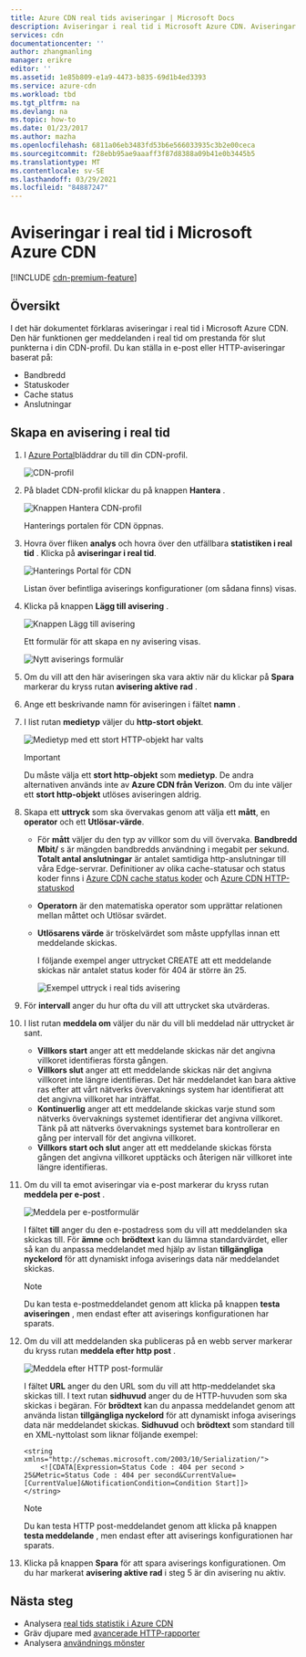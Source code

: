 ```yaml
---
title: Azure CDN real tids aviseringar | Microsoft Docs
description: Aviseringar i real tid i Microsoft Azure CDN. Aviseringar i real tid ger aviseringar om prestanda för slut punkterna i din CDN-profil.
services: cdn
documentationcenter: ''
author: zhangmanling
manager: erikre
editor: ''
ms.assetid: 1e85b809-e1a9-4473-b835-69d1b4ed3393
ms.service: azure-cdn
ms.workload: tbd
ms.tgt_pltfrm: na
ms.devlang: na
ms.topic: how-to
ms.date: 01/23/2017
ms.author: mazha
ms.openlocfilehash: 6811a06eb3483fd53b6e566033935c3b2e00ceca
ms.sourcegitcommit: f28ebb95ae9aaaff3f87d8388a09b41e0b3445b5
ms.translationtype: MT
ms.contentlocale: sv-SE
ms.lasthandoff: 03/29/2021
ms.locfileid: "84887247"
---
```

# <a name="real-time-alerts-in-microsoft-azure-cdn"></a>Aviseringar i real tid i Microsoft Azure CDN
[!INCLUDE [cdn-premium-feature](../../includes/cdn-premium-feature.md)]

## <a name="overview"></a>Översikt
I det här dokumentet förklaras aviseringar i real tid i Microsoft Azure CDN. Den här funktionen ger meddelanden i real tid om prestanda för slut punkterna i din CDN-profil.  Du kan ställa in e-post eller HTTP-aviseringar baserat på:

* Bandbredd
* Statuskoder
* Cache status
* Anslutningar

## <a name="creating-a-real-time-alert"></a>Skapa en avisering i real tid
1. I [Azure Portal](https://portal.azure.com)bläddrar du till din CDN-profil.
   
    ![CDN-profil](./media/cdn-real-time-alerts/cdn-profile-blade.png)
1. På bladet CDN-profil klickar du på knappen **Hantera** .
   
    ![Knappen Hantera CDN-profil](./media/cdn-real-time-alerts/cdn-manage-btn.png)
   
    Hanterings portalen för CDN öppnas.
3. Hovra över fliken **analys** och hovra över den utfällbara **statistiken i real tid** .  Klicka på **aviseringar i real tid**.
   
    ![Hanterings Portal för CDN](./media/cdn-real-time-alerts/cdn-premium-portal.png)
   
    Listan över befintliga aviserings konfigurationer (om sådana finns) visas.
4. Klicka på knappen **Lägg till avisering** .
   
    ![Knappen Lägg till avisering](./media/cdn-real-time-alerts/cdn-add-alert.png)
   
    Ett formulär för att skapa en ny avisering visas.
   
    ![Nytt aviserings formulär](./media/cdn-real-time-alerts/cdn-new-alert.png)
5. Om du vill att den här aviseringen ska vara aktiv när du klickar på **Spara** markerar du kryss rutan **avisering aktive rad** .
6. Ange ett beskrivande namn för aviseringen i fältet **namn** .
7. I list rutan **medietyp** väljer du **http-stort objekt**.
   
    ![Medietyp med ett stort HTTP-objekt har valts](./media/cdn-real-time-alerts/cdn-http-large.png)
   
   > [!IMPORTANT]
   > Du måste välja ett **stort http-objekt** som **medietyp**.  De andra alternativen används inte av **Azure CDN från Verizon**.  Om du inte väljer ett **stort http-objekt** utlöses aviseringen aldrig.
   > 
   > 
8. Skapa ett **uttryck** som ska övervakas genom att välja ett **mått**, en **operator** och ett **Utlösar-värde**.
   
   * För **mått** väljer du den typ av villkor som du vill övervaka.  **Bandbredd Mbit/** s är mängden bandbredds användning i megabit per sekund.  **Totalt antal anslutningar** är antalet samtidiga http-anslutningar till våra Edge-servrar.  Definitioner av olika cache-statusar och status koder finns i [Azure CDN cache status koder](/previous-versions/azure/mt759237(v=azure.100)) och [Azure CDN HTTP-statuskod](/previous-versions/azure/mt759238(v=azure.100))
   * **Operatorn** är den matematiska operator som upprättar relationen mellan måttet och Utlösar svärdet.
   * **Utlösarens värde** är tröskelvärdet som måste uppfyllas innan ett meddelande skickas.
     
     I följande exempel anger uttrycket CREATE att ett meddelande skickas när antalet status koder för 404 är större än 25.
     
     ![Exempel uttryck i real tids avisering](./media/cdn-real-time-alerts/cdn-expression.png)
9. För **intervall** anger du hur ofta du vill att uttrycket ska utvärderas.
10. I list rutan **meddela om** väljer du när du vill bli meddelad när uttrycket är sant.
    
    * **Villkors start** anger att ett meddelande skickas när det angivna villkoret identifieras första gången.
    * **Villkors slut** anger att ett meddelande skickas när det angivna villkoret inte längre identifieras. Det här meddelandet kan bara aktive ras efter att vårt nätverks övervaknings system har identifierat att det angivna villkoret har inträffat.
    * **Kontinuerlig** anger att ett meddelande skickas varje stund som nätverks övervaknings systemet identifierar det angivna villkoret. Tänk på att nätverks övervaknings systemet bara kontrollerar en gång per intervall för det angivna villkoret.
    * **Villkors start och slut** anger att ett meddelande skickas första gången det angivna villkoret upptäcks och återigen när villkoret inte längre identifieras.
1. Om du vill ta emot aviseringar via e-post markerar du kryss rutan **meddela per e-post** .  
    
    ![Meddela per e-postformulär](./media/cdn-real-time-alerts/cdn-notify-email.png)
    
    I fältet **till** anger du den e-postadress som du vill att meddelanden ska skickas till. För **ämne** och **brödtext** kan du lämna standardvärdet, eller så kan du anpassa meddelandet med hjälp av listan **tillgängliga nyckelord** för att dynamiskt infoga aviserings data när meddelandet skickas.
    
    > [!NOTE]
    > Du kan testa e-postmeddelandet genom att klicka på knappen **testa aviseringen** , men endast efter att aviserings konfigurationen har sparats.
    > 
    > 
12. Om du vill att meddelanden ska publiceras på en webb server markerar du kryss rutan **meddela efter http post** .
    
    ![Meddela efter HTTP post-formulär](./media/cdn-real-time-alerts/cdn-notify-http.png)
    
    I fältet **URL** anger du den URL som du vill att http-meddelandet ska skickas till. I text rutan **sidhuvud** anger du de HTTP-huvuden som ska skickas i begäran.  För **brödtext** kan du anpassa meddelandet genom att använda listan **tillgängliga nyckelord** för att dynamiskt infoga aviserings data när meddelandet skickas.  **Sidhuvud** och **brödtext** som standard till en XML-nyttolast som liknar följande exempel:
    
    ```
    <string xmlns="http://schemas.microsoft.com/2003/10/Serialization/">
        <![CDATA[Expression=Status Code : 404 per second > 25&Metric=Status Code : 404 per second&CurrentValue=[CurrentValue]&NotificationCondition=Condition Start]]>
    </string>
    ```
    
    > [!NOTE]
    > Du kan testa HTTP post-meddelandet genom att klicka på knappen **testa meddelande** , men endast efter att aviserings konfigurationen har sparats.
    > 
    > 
13. Klicka på knappen **Spara** för att spara aviserings konfigurationen.  Om du har markerat **avisering aktive rad** i steg 5 är din avisering nu aktiv.

## <a name="next-steps"></a>Nästa steg
* Analysera [real tids statistik i Azure CDN](cdn-real-time-stats.md)
* Gräv djupare med [avancerade HTTP-rapporter](cdn-advanced-http-reports.md)
* Analysera [användnings mönster](cdn-analyze-usage-patterns.md)

